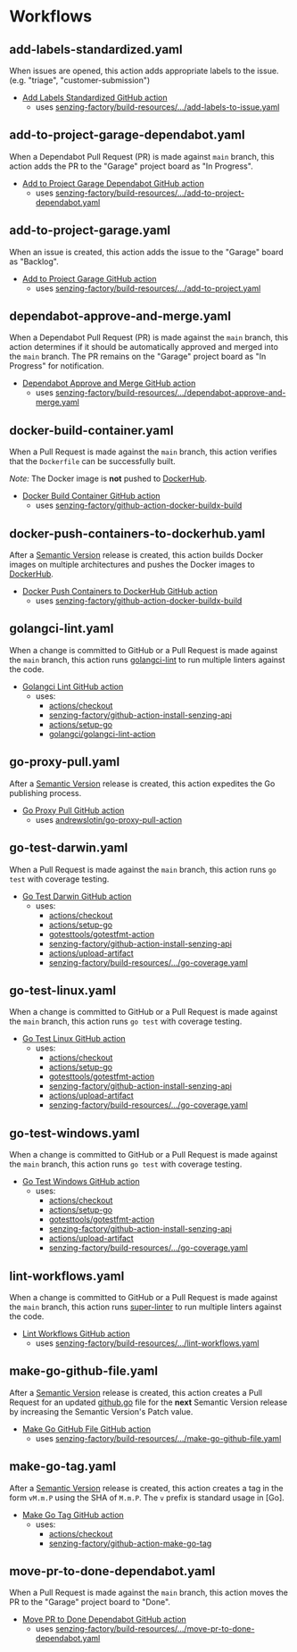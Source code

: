 # Workflows

## add-labels-standardized.yaml

When issues are opened,
this action adds appropriate labels to the issue.
(e.g. "triage", "customer-submission")

- [Add Labels Standardized GitHub action]
  - uses [senzing-factory/build-resources/.../add-labels-to-issue.yaml]

## add-to-project-garage-dependabot.yaml

When a Dependabot Pull Request (PR) is made against `main` branch,
this action adds the PR to the "Garage" project board as "In Progress".

- [Add to Project Garage Dependabot GitHub action]
  - uses [senzing-factory/build-resources/.../add-to-project-dependabot.yaml]

## add-to-project-garage.yaml

When an issue is created,
this action adds the issue to the "Garage" board as "Backlog".

- [Add to Project Garage GitHub action]
  - uses [senzing-factory/build-resources/.../add-to-project.yaml]

## dependabot-approve-and-merge.yaml

When a Dependabot Pull Request (PR) is made against the `main` branch,
this action determines if it should be automatically approved and merged into the `main` branch.
The PR remains on the "Garage" project board as "In Progress" for notification.

- [Dependabot Approve and Merge GitHub action]
  - uses [senzing-factory/build-resources/.../dependabot-approve-and-merge.yaml]

## docker-build-container.yaml

When a Pull Request is made against the `main` branch,
this action verifies that the `Dockerfile` can be successfully built.

*Note:* The Docker image is **not** pushed to [DockerHub].

- [Docker Build Container GitHub action]
  - uses [senzing-factory/github-action-docker-buildx-build]

## docker-push-containers-to-dockerhub.yaml

After a [Semantic Version] release is created,
this action builds Docker images on multiple architectures and pushes the Docker images to [DockerHub].

- [Docker Push Containers to DockerHub GitHub action]
  - uses [senzing-factory/github-action-docker-buildx-build]

## golangci-lint.yaml

When a change is committed to GitHub or a Pull Request is made against the `main` branch,
this action runs [golangci-lint] to run multiple linters against the code.

- [Golangci Lint GitHub action]
  - uses:
    - [actions/checkout]
    - [senzing-factory/github-action-install-senzing-api]
    - [actions/setup-go]
    - [golangci/golangci-lint-action]

## go-proxy-pull.yaml

After a [Semantic Version] release is created,
this action expedites the Go publishing process.

- [Go Proxy Pull GitHub action]
  - uses [andrewslotin/go-proxy-pull-action]

## go-test-darwin.yaml

When a Pull Request is made against the `main` branch,
this action runs `go test` with coverage testing.

- [Go Test Darwin GitHub action]
  - uses:
    - [actions/checkout]
    - [actions/setup-go]
    - [gotesttools/gotestfmt-action]
    - [senzing-factory/github-action-install-senzing-api]
    - [actions/upload-artifact]
    - [senzing-factory/build-resources/.../go-coverage.yaml]

## go-test-linux.yaml

When a change is committed to GitHub or a Pull Request is made against the `main` branch,
this action runs `go test` with coverage testing.

- [Go Test Linux GitHub action]
  - uses:
    - [actions/checkout]
    - [actions/setup-go]
    - [gotesttools/gotestfmt-action]
    - [senzing-factory/github-action-install-senzing-api]
    - [actions/upload-artifact]
    - [senzing-factory/build-resources/.../go-coverage.yaml]

## go-test-windows.yaml

When a change is committed to GitHub or a Pull Request is made against the `main` branch,
this action runs `go test` with coverage testing.

- [Go Test Windows GitHub action]
  - uses:
    - [actions/checkout]
    - [actions/setup-go]
    - [gotesttools/gotestfmt-action]
    - [senzing-factory/github-action-install-senzing-api]
    - [actions/upload-artifact]
    - [senzing-factory/build-resources/.../go-coverage.yaml]

## lint-workflows.yaml

When a change is committed to GitHub or a Pull Request is made against the `main` branch,
this action runs [super-linter] to run multiple linters against the code.

- [Lint Workflows GitHub action]
  - uses [senzing-factory/build-resources/.../lint-workflows.yaml]

## make-go-github-file.yaml

After a [Semantic Version] release is created,
this action creates a Pull Request for an updated [github.go] file
for the **next** Semantic Version release by increasing the Semantic Version's Patch value.

- [Make Go GitHub File GitHub action]
  - uses [senzing-factory/build-resources/.../make-go-github-file.yaml]

## make-go-tag.yaml

After a [Semantic Version] release is created,
this action creates a tag in the form `vM.m.P` using the SHA of `M.m.P`.
The `v` prefix is standard usage in [Go].

- [Make Go Tag GitHub action]
  - uses:
    - [actions/checkout]
    - [senzing-factory/github-action-make-go-tag]

## move-pr-to-done-dependabot.yaml

When a Pull Request is made against the `main` branch,
this action moves the PR to the "Garage" project board to "Done".

- [Move PR to Done Dependabot GitHub action]
  - uses [senzing-factory/build-resources/.../move-pr-to-done-dependabot.yaml]

[actions/checkout]: https://github.com/actions/checkout
[actions/setup-go]: https://github.com/actions/setup-go
[actions/upload-artifact]: https://github.com/actions/upload-artifact
[Add Labels Standardized GitHub action]: add-labels-standardized.yaml
[Add to Project Garage Dependabot GitHub action]: add-to-project-garage-dependabot.yaml
[Add to Project Garage GitHub action]: add-to-project-garage.yaml
[andrewslotin/go-proxy-pull-action]: https://github.com/andrewslotin/go-proxy-pull-action
[Dependabot Approve and Merge GitHub action]: dependabot-approve-and-merge.yaml
[Docker Build Container GitHub action]: docker-build-container.yaml
[Docker Push Containers to DockerHub GitHub action]: docker-push-containers-to-dockerhub.yaml
[DockerHub]: https://hub.docker.com/
[github.go]: ../../cmd/github.go
[Go Proxy Pull GitHub action]: go-proxy-pull.yaml
[Go Test Darwin GitHub action]: go-test-darwin.yaml
[Go Test Linux GitHub action]: go-test-linux.yaml
[Go Test Windows GitHub action]: go-test-windows.yaml
[Golangci Lint GitHub action]: golangci-lint.yaml
[golangci-lint]: https://github.com/golangci/golangci-lint
[golangci/golangci-lint-action]: https://github.com/golangci/golangci-lint-action
[gotesttools/gotestfmt-action]: https://github.com/gotesttools/gotestfmt-action
[Lint Workflows GitHub action]: lint-workflows.yaml
[Make Go GitHub File GitHub action]: make-go-github-file.yaml
[Make Go Tag GitHub action]: make-go-tag.yaml
[Move PR to Done Dependabot GitHub action]: move-pr-to-done-dependabot.yaml
[Semantic Version]: https://semver.org/
[senzing-factory/build-resources/.../add-labels-to-issue.yaml]: https://github.com/senzing-factory/build-resources/blob/main/.github/workflows/add-labels-to-issue.yaml
[senzing-factory/build-resources/.../add-to-project-dependabot.yaml]: https://github.com/senzing-factory/build-resources/blob/main/.github/workflows/add-to-project-dependabot.yaml
[senzing-factory/build-resources/.../add-to-project.yaml]: https://github.com/senzing-factory/build-resources/blob/main/.github/workflows/add-to-project.yaml
[senzing-factory/build-resources/.../dependabot-approve-and-merge.yaml]: https://github.com/senzing-factory/build-resources/blob/main/.github/workflows/dependabot-approve-and-merge.yaml
[senzing-factory/build-resources/.../go-coverage.yaml]: https://github.com/senzing-factory/build-resources/blob/main/.github/workflows/go-coverage.yaml
[senzing-factory/build-resources/.../lint-workflows.yaml]: https://github.com/senzing-factory/build-resources/blob/main/.github/workflows/lint-workflows.yaml
[senzing-factory/build-resources/.../make-go-github-file.yaml]: https://github.com/senzing-factory/build-resources/blob/main/.github/workflows/make-go-github-file.yaml
[senzing-factory/build-resources/.../move-pr-to-done-dependabot.yaml]: https://github.com/senzing-factory/build-resources/blob/main/.github/workflows/move-pr-to-done-dependabot.yaml
[senzing-factory/github-action-docker-buildx-build]: https://github.com/senzing-factory/github-action-docker-buildx-build
[senzing-factory/github-action-install-senzing-api]: https://github.com/senzing-factory/github-action-install-senzing-api
[senzing-factory/github-action-make-go-tag]: https://github.com/senzing-factory/github-action-make-go-tag
[super-linter]: https://github.com/super-linter/super-linter
